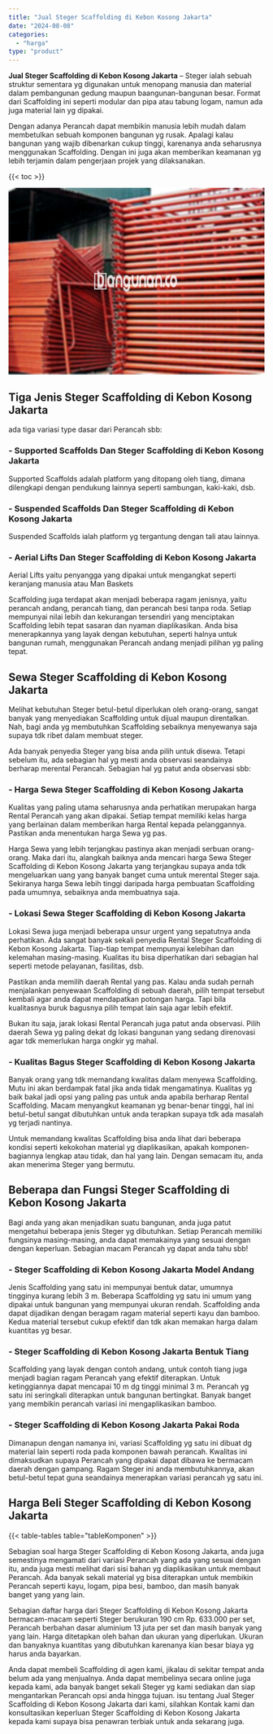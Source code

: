 ```yaml
---
title: "Jual Steger Scaffolding di Kebon Kosong Jakarta"
date: "2024-08-08"
categories: 
  - "harga"
type: "product"
---
```


**Jual Steger Scaffolding di Kebon Kosong Jakarta** – Steger ialah sebuah struktur sementara yg digunakan untuk menopang manusia dan material dalam pembangunan gedung maupun baangunan-bangunan besar. Format dari Scaffolding ini seperti modular dan pipa atau tabung logam, namun ada juga material lain yg dipakai.

Dengan adanya Perancah dapat membikin manusia lebih mudah dalam membetulkan sebuah komponen bangunan yg rusak. Apalagi kalau bangunan yang wajib dibenarkan cukup tinggi, karenanya anda seharusnya menggunakan Scaffolding. Dengan ini juga akan memberikan keamanan yg lebih terjamin dalam pengerjaan projek yang dilaksanakan.

{{< toc >}}

![Jual Steger Scaffolding di Kebon Kosong Jakarta](/images/sewa-scaffolding-steger-16.png)

## Tiga Jenis Steger Scaffolding di Kebon Kosong Jakarta

ada tiga variasi type dasar dari Perancah sbb:

### \- Supported Scaffolds Dan Steger Scaffolding di Kebon Kosong Jakarta

Supported Scaffolds adalah platform yang ditopang oleh tiang, dimana dilengkapi dengan pendukung lainnya seperti sambungan, kaki-kaki, dsb.

### \- Suspended Scaffolds Dan Steger Scaffolding di Kebon Kosong Jakarta

Suspended Scaffolds ialah platform yg tergantung dengan tali atau lainnya.

### \- Aerial Lifts Dan Steger Scaffolding di Kebon Kosong Jakarta

Aerial Lifts yaitu penyangga yang dipakai untuk mengangkat seperti keranjang manusia atau Man Baskets

Scaffolding juga terdapat akan menjadi beberapa ragam jenisnya, yaitu perancah andang, perancah tiang, dan perancah besi tanpa roda. Setiap mempunyai nilai lebih dan kekurangan tersendiri yang menciptakan Scaffolding lebih tepat sasaran dan nyaman diaplikasikan. Anda bisa menerapkannya yang layak dengan kebutuhan, seperti halnya untuk bangunan rumah, menggunakan Perancah andang menjadi pilihan yg paling tepat.

## Sewa Steger Scaffolding di Kebon Kosong Jakarta

Melihat kebutuhan Steger betul-betul diperlukan oleh orang-orang, sangat banyak yang menyediakan Scaffolding untuk dijual maupun direntalkan. Nah, bagi anda yg membutuhkan Scaffolding sebaiknya menyewanya saja supaya tdk ribet dalam membuat steger.

Ada banyak penyedia Steger yang bisa anda pilih untuk disewa. Tetapi sebelum itu, ada sebagian hal yg mesti anda observasi seandainya berharap merental Perancah. Sebagian hal yg patut anda observasi sbb:

### \- Harga Sewa Steger Scaffolding di Kebon Kosong Jakarta

Kualitas yang paling utama seharusnya anda perhatikan merupakan harga Rental Perancah yang akan dipakai. Setiap tempat memiliki kelas harga yang berlainan dalam memberikan harga Rental kepada pelanggannya. Pastikan anda menentukan harga Sewa yg pas.

Harga Sewa yang lebih terjangkau pastinya akan menjadi serbuan orang-orang. Maka dari itu, alangkah baiknya anda mencari harga Sewa Steger Scaffolding di Kebon Kosong Jakarta yang terjangkau supaya anda tdk mengeluarkan uang yang banyak banget cuma untuk merental Steger saja. Sekiranya harga Sewa lebih tinggi daripada harga pembuatan Scaffolding pada umumnya, sebaiknya anda membuatnya saja.

### \- Lokasi Sewa Steger Scaffolding di Kebon Kosong Jakarta

Lokasi Sewa juga menjadi beberapa unsur urgent yang sepatutnya anda perhatikan. Ada sangat banyak sekali penyedia Rental Steger Scaffolding di Kebon Kosong Jakarta. Tiap-tiap tempat mempunyai kelebihan dan kelemahan masing-masing. Kualitas itu bisa diperhatikan dari sebagian hal seperti metode pelayanan, fasilitas, dsb.

Pastikan anda memilih daerah Rental yang pas. Kalau anda sudah pernah menjalankan penyewaan Scaffolding di sebuah daerah, pilih tempat tersebut kembali agar anda dapat mendapatkan potongan harga. Tapi bila kualitasnya buruk bagusnya pilih tempat lain saja agar lebih efektif.

Bukan itu saja, jarak lokasi Rental Perancah juga patut anda observasi. Pilih daerah Sewa yg paling dekat dg lokasi bangunan yang sedang direnovasi agar tdk memerlukan harga ongkir yg mahal.

### \- Kualitas Bagus Steger Scaffolding di Kebon Kosong Jakarta

Banyak orang yang tdk memandang kwalitas dalam menyewa Scaffolding. Mutu ini akan berdampak fatal jika anda tidak mengamatinya. Kualitas yg baik bakal jadi opsi yang paling pas untuk anda apabila berharap Rental Scaffolding. Macam menyangkut keamanan yg benar-benar tinggi, hal ini betul-betul sangat dibutuhkan untuk anda terapkan supaya tdk ada masalah yg terjadi nantinya.

Untuk memandang kwalitas Scaffolding bisa anda lihat dari beberapa kondisi seperti kekokohan material yg diaplikasikan, apakah komponen-bagiannya lengkap atau tidak, dan hal yang lain. Dengan semacam itu, anda akan menerima Steger yang bermutu.

## Beberapa dan Fungsi Steger Scaffolding di Kebon Kosong Jakarta

Bagi anda yang akan menjadikan suatu bangunan, anda juga patut mengetahui beberapa jenis Steger yg dibutuhkan. Setiap Perancah memiliki fungsinya masing-masing, anda dapat memakainya yang sesuai dengan dengan keperluan. Sebagian macam Perancah yg dapat anda tahu sbb!

### \- Steger Scaffolding di Kebon Kosong Jakarta Model Andang

Jenis Scaffolding yang satu ini mempunyai bentuk datar, umumnya tingginya kurang lebih 3 m. Beberapa Scaffolding yg satu ini umum yang dipakai untuk bangunan yang mempunyai ukuran rendah. Scaffolding anda dapat dijadikan dengan beragam ragam material seperti kayu dan bamboo. Kedua material tersebut cukup efektif dan tdk akan memakan harga dalam kuantitas yg besar.

### \- Steger Scaffolding di Kebon Kosong Jakarta Bentuk Tiang

Scaffolding yang layak dengan contoh andang, untuk contoh tiang juga menjadi bagian ragam Perancah yang efektif diterapkan. Untuk ketinggiannya dapat mencapai 10 m dg tinggi minimal 3 m. Perancah yg satu ini seringkali diterapkan untuk bangunan bertingkat. Banyak banget yang membikin perancah variasi ini mengaplikasikan bamboo.

### \- Steger Scaffolding di Kebon Kosong Jakarta Pakai Roda

Dimanapun dengan namanya ini, variasi Scaffolding yg satu ini dibuat dg material lain seperti roda pada komponen bawah perancah. Kwalitas ini dimaksudkan supaya Perancah yang dipakai dapat dibawa ke bermacam daerah dengan gampang. Ragam Steger ini anda membutuhkannya, akan betul-betul tepat guna seandainya menerapkan variasi perancah yg satu ini.

## Harga Beli Steger Scaffolding di Kebon Kosong Jakarta

{{< table-tables table="tableKomponen" >}}

Sebagian soal harga Steger Scaffolding di Kebon Kosong Jakarta, anda juga semestinya mengamati dari variasi Perancah yang ada yang sesuai dengan itu, anda juga mesti melihat dari sisi bahan yg diaplikasikan untuk membaut Perancah. Ada banyak sekali material yg bisa diterapkan untuk membikin Perancah seperti kayu, logam, pipa besi, bamboo, dan masih banyak banget yang yang lain.

Sebagian daftar harga dari Steger Scaffolding di Kebon Kosong Jakarta bermacam-macam seperti Steger berukuran 190 cm Rp. 633.000 per set, Perancah berbahan dasar aluminium 13 juta per set dan masih banyak yang yang lain. Harga ditetapkan oleh bahan dan ukuran yang diperlukan. Ukuran dan banyaknya kuantitas yang dibutuhkan karenanya kian besar biaya yg harus anda bayarkan.

Anda dapat membeli Scaffolding di agen kami, jikalau di sekitar tempat anda belum ada yang menjualnya. Anda dapat membelinya secara online juga kepada kami, ada banyak banget sekali Steger yg kami sediakan dan siap mengantarkan Perancah opsi anda hingga tujuan. isu tentang Jual Steger Scaffolding di Kebon Kosong Jakarta dari kami, silahkan Kontak kami dan konsultasikan keperluan Steger Scaffolding di Kebon Kosong Jakarta kepada kami supaya bisa penawran terbiak untuk anda sekarang juga.
